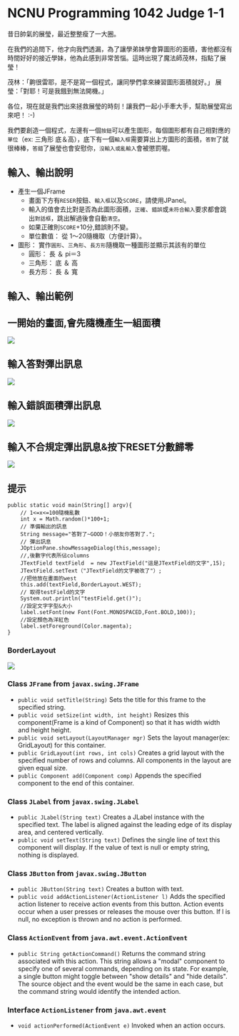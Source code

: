 
# NCNU Programming 1042 Judge 1-1

昔日帥氣的展瑩，最近整整瘦了一大圈。

在我們的追問下，他才向我們透漏，為了讓學弟妹學會算圖形的面積，害他都沒有時間好好的接近學妹，他為此感到非常苦惱。這時出現了魔法師茂林，指點了展瑩！

茂林：「齁很雷耶，是不是寫一個程式，讓同學們拿來練習圖形面積就好。」
展瑩：「對耶！可是我餓到無法開機。」

各位，現在就是我們出來拯救展瑩的時刻！讓我們一起小手牽大手，幫助展瑩寫出來吧！ :-)

我們要創造一個程式，左邊有一個`按鈕`可以產生圖形，每個圖形都有自己相對應的`單位`（ex: 三角形 底＆高），底下有一個`輸入框`需要算出上方圖形的面積，`答對`了就很棒棒，`答錯`了展瑩也會安慰你，`沒輸入或亂輸入`會被懲罰喔。

## 輸入、輸出說明
- 產生一個JFrame
    - 畫面下方有`RESER`按鈕、`輸入框`以及`SCORE`，請使用JPanel。
    - 輸入的值會去比對是否為此圖形面積，`正確`、`錯誤`或`未符合輸入`要求都會跳出`對話框`，跳出解過後會自動`清空`。
    - 如果正確則`SCORE`+10分,錯誤則不變。
    - 單位數值： 從 1～20隨機取（方便計算）。
- 圖形： 實作`圓形`、`三角形`、`長方形`隨機取一種圖形並顯示其該有的單位
    - 圓形： 長 ＆ pi＝3
    - 三角形： 底 ＆ 高
    - 長方形： 長 ＆ 寬

## 輸入、輸出範例

## 一開始的畫面,會先隨機產生一組面積
![](http://i.imgur.com/axJ2nUG.png)
## 輸入答對彈出訊息
![](http://i.imgur.com/feyXrMM.png)
## 輸入錯誤面積彈出訊息
![](http://i.imgur.com/TNeLsZl.png)
## 輸入不合規定彈出訊息&按下RESET分數歸零
![](http://i.imgur.com/cvHn2hg.jpg)

## 提示

```java=
public static void main(String[] argv){
    // 1<=x<=100隨機亂數
    int x = Math.random()*100+1;
    // 準備輸出的訊息
    String message="答對了~GOOD！小朋友你答對了.";
    // 彈出訊息
    JOptionPane.showMessageDialog(this,message);
    //,後數字代表所佔columns 
    JTextField textField  = new JTextField("這是JTextField的文字",15);
    JTextField.setText（"JTextField的文字被改了"）;
    //把他放在畫面的west
    this.add(textField,BorderLayout.WEST);
    // 取得testField的文字
    System.out.println("testField.get()");
    //設定文字字型&大小
    label.setFont(new Font(Font.MONOSPACED,Font.BOLD,100));
    //設定顏色為洋紅色
    label.setForeground(Color.magenta);
} 
```
### BorderLayout
![](http://i.imgur.com/RfbmnbQ.gif)
### Class `JFrame` from `javax.swing.JFrame`
- `public void setTitle(String)`
  Sets the title for this frame to the specified string.
- `public void setSize(int width, int height)`
  Resizes this component(Frame is a kind of Component) so that it has width width and height height.
- `public void setLayout(LayoutManager mgr)`
  Sets the layout manager(ex: GridLayout) for this container.
- `public GridLayout(int rows, int cols)`
  Creates a grid layout with the specified number of rows and columns. All components in the layout are given equal size.
- `public Component add(Component comp)`
  Appends the specified component to the end of this container.
  
### Class `JLabel` from `javax.swing.JLabel`
- `public JLabel(String text)`
  Creates a JLabel instance with the specified text. The label is aligned against the leading edge of its display area, and centered vertically.
- `public void setText(String text)`
  Defines the single line of text this component will display. If the value of text is null or empty string, nothing is displayed.

### Class `JButton` from `javax.swing.JButton`
- `public JButton(String text)`
  Creates a button with text.
- `public void addActionListener(ActionListener l)`
  Adds the specified action listener to receive action events from this button. Action events occur when a user presses or releases the mouse over this button. If l is null, no exception is thrown and no action is performed.

### Class `ActionEvent` from `java.awt.event.ActionEvent`
- `public String getActionCommand()`
  Returns the command string associated with this action. This string allows a "modal" component to specify one of several commands, depending on its state. For example, a single button might toggle between "show details" and "hide details". The source object and the event would be the same in each case, but the command string would identify the intended action.

### Interface `ActionListener` from `java.awt.event`
- `void actionPerformed(ActionEvent e)`
  Invoked when an action occurs.
  